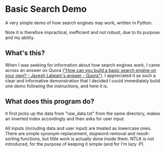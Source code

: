 # Basic Search Demo

A very simple demo of how search engines may work, written in Python. 

Note it is therefore impractical, inefficient and not robust, due to its purpose and my ability. 

## What's this?

When I was seeking for information about how search engines work, I came across an answer on Quora (["How can you build a basic search engine on your own? - Jayesh Lalwani's answer - Quora"](https://qr.ae/pNv9VX)). I appreciated it as such a clear and informative demonstration that I decided I could immediately build one demo following the instructions, and here it is. 

## What does this program do?

It first picks up the data from "raw_data.txt" from the same directory, makes an inverted index accordingly and then asks for user input. 

All inputs (including data and user input) are treated as lowercase ones. There are simple synonym-replacement, stopword-removal and result-sorting functions, but little work is actually done inside them. NTLK is not introduced, for the purpose of  keeping it simple (and for I'm lazy :P). 